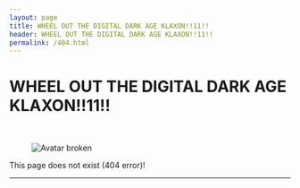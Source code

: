 ```yaml
---
layout: page
title: WHEEL OUT THE DIGITAL DARK AGE KLAXON!!11!!
header: WHEEL OUT THE DIGITAL DARK AGE KLAXON!!11!!
permalink: /404.html
---
```


# WHEEL OUT THE DIGITAL DARK AGE KLAXON!!11!!

<br />
<figure class="image">
    <img src="{{ BASE_PATH }}/images/bgava-large-broken.png" alt="Avatar broken">
</figure>

This page does not exist (404 error)!
<hr>

<script>
  // on 2016-02-01 GitHub Pages upgraded to Jekyll3, which broke all blog posts with trailing slashes
  // and there are tons of links out there on the web to posts with a trailing slash, so can't ignore it
  var url = location.href;
  if(url.endsWith('How-to-save-a-web-page-to-the-Internet-Archive/') ||
     url.endsWith('Demise-Of-Dutch-Blogosphere/') ||
     url.endsWith('Perdiep-Ramesar-Internet-Archive/') ||
     url.endsWith('Dutch-newspaper-wipes-articles-Internet-Archive-rescue/')) {
    window.location = url.substr(0, url.length - 1);
  }
</script>
